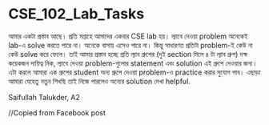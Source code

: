 # CSE_102_Lab_Tasks

আমার একটা প্রস্তাব আছে।
প্রতি সপ্তাহে আমাদের একবার CSE lab হয়। ল্যাবে দেওয়া problem অনেকেই lab-এ solve করতে পারে না। অনেকে বাসায় এসেও পারে না। কিন্তু সাধারণত প্রতিটা problem-ই কেউ না কেউ solve করে ফেলে।
তাই আমার প্রস্তাব হচ্ছে প্রতি ল্যাব গ্রুপের (দুই section মিলে ৪ টা ল্যাব গ্রুপ) দক্ষ কয়েকজন দায়িত্ব নিক, ল্যাবে দেওয়া problem-গুলোর statement এবং solution এই গ্রুপে দেওয়ার জন্য। এটা করলে আমারা এক গ্রুপের student অন্য গ্রুপে দেওয়া problem-ও practice করার সুযোগ পাব। এছাড়া আমারা যেহেতু নতুন শিখছি তাই নিজে পারলেও অন্যের solution দেখা helpful.

Saifullah Talukder, A2

//Copied from Facebook post
